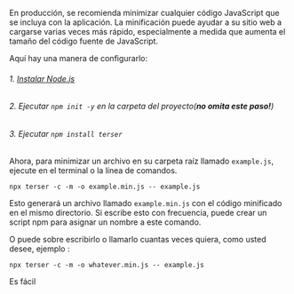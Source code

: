 En producción, se recomienda minimizar cualquier código JavaScript que se incluya con la aplicación. La minificación puede ayudar a su sitio web a cargarse varias veces más rápido, especialmente a medida que aumenta el tamaño del código fuente de JavaScript.



Aquí hay una manera de configurarlo:

###### 1. [Instalar Node.js](https://nodejs.org/)

###### 2. Ejecutar `npm init -y` en la carpeta del proyecto(**no omita este paso!**)

###### 3. Ejecutar `npm install terser`




Ahora, para minimizar un archivo en su carpeta raíz llamado `example.js`, ejecute en el terminal o la línea de comandos.

```
npx terser -c -m -o example.min.js -- example.js
```

Esto generará un archivo llamado `example.min.js` con el código minificado en el mismo directorio. Si escribe esto con frecuencia, puede crear un script npm para asignar un nombre a este comando.


O puede sobre escribirlo o llamarlo cuantas veces quiera, como usted desee, ejemplo :
```
npx terser -c -m -o whatever.min.js -- example.js
```

Es fácil 


